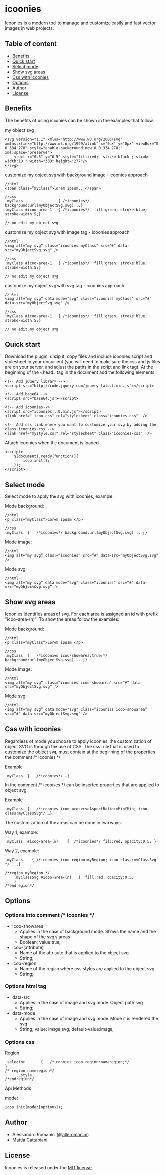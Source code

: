 # icoonies

Icoonies is a modern tool to manage and customize easily and fast vector images in web projects.

## Table of content

- [Benefits](#benefits)
- [Quick start](#quick-start)
- [Select mode](#select-mode)
- [Show svg areas](#show-svg-areas)
- [Css with icoonies](#css-with-icoonies)
- [Options](#options)
- [Author](#author)
- [License](#license)

## Benefits
The benefits of using icoonies can be shown in the examples that follow.

my object svg

	<svg version="1.1" xmlns="http://www.w3.org/2000/svg" xmlns:xlink="http://www.w3.org/1999/xlink" x="0px" y="0px" viewBox="0 0 334 278" style="enable-background:new 0 0 334 278;" xml:space="preserve">
		<rect x="0.5" y="0.5" style="fill:red;  stroke:black ; stroke-width:10;" width="333" height="277"/>
	</svg>
	
customize my object svg with background image - icoonies approach

	//html
	<span class=”myClass”>lorem ipsum.. </span>
	
	//css
	.myClass 				{ /*icoonies*/  background:url(myObjectSvg.svg) ..}
	.myClass #icoo-area-1 	{ /*icoonies*/  fill:green; stroke:blue; stroke-width:5;}
	
	// no edit my object svg
	
customize my object svg with image tag - icoonies approach

	//html
	<img alt=”my svg” class="icoonies myClass" src=”#” data-src="myObjectSvg.svg" />

	//css
	.myClass #icoo-area-1 	{ /*icoonies*/  fill:green; stroke:blue; stroke-width:5;}
	
	// no edit my object svg	

customize my object svg with svg tag - icoonies approach

	//html
	<img alt=”my svg” data-mode="svg" class="icoonies myClass" src=”#” data-src="myObjectSvg.svg" />

	//css
	.myClass #icoo-area-1 	{ /*icoonies*/  fill:green; stroke:blue; stroke-width:5;}
	
	// no edit my object svg

## Quick start

Download the plugin, unzip it, copy files and include icoonies script and stylesheet in your document (you will need to make sure the css and js files are on your server, and adjust the paths in the script and link tag). At the beginning of the &lt;head&gt; tag in the document add the following elements:   
	
	<!-- Add jQuery library -->
	<script src="http://code.jquery.com/jquery-latest.min.js"></script>
	
	<!-- Add base64 -->
	<script src="base64.js"></script>

	<!-- Add icoonies-->
	<script src="icoonies.1.0.min.js"></script>
	<link href=" icoo.css" rel="stylesheet" class="icoonies-css"  />
	
	<!-- Add css link where you want to customize your svg by adding the class icoonies-css -->
	<link href="mystyle.css" rel="stylesheet" class="icoonies-css"  />
	
Attach icoonies when the document is loaded

	<script>
		$(document).ready(function(){
			icoo.init();
		});
	</script>
	
## Select mode

Select mode to apply the svg with icoonies, example:

Mode background:
	
	//html
	<p class=”myClass”>Lorem ipusm </p> 
	
	//css
	.myClass  {   /*icoonies*/ background:url(myObjectSvg.svg) .. ;}  

Mode image:

	//html
	<img alt=”my svg” class=”icoonies” src=”#” data-src=”myObjectSvg.svg” />
	
Mode svg:

	//html
	<img alt=”my svg” data-mode="svg" class=”icoonies” src=”#” data-src=”myObjectSvg.svg” />
	
## Show svg areas

Icoonies identifies areas of svg. For each area is assigned an id with prefix "icoo-area-(n)". To show the areas follow the examples:

Mode background:
	
	//html
	<p class=”myClass”>Lorem ipusm </p> 
	
	//css
	.myClass  {   /*icoonies icoo-showarea:true;*/ background:url(myObjectSvg.svg) .. ;} 
	
Mode image:

	//html
	<img alt=”my svg” class=”icoonies icoo-showarea” src=”#” data-src=”myObjectSvg.svg” />
	
Mode svg:

	//html
	<img alt=”my svg” data-mode="svg" class=”icoonies icoo-showarea” src=”#” data-src=”myObjectSvg.svg” />
	
## Css with icoonies

Regardless of mode you choose to apply icoonies, the customization of object SVG is through the use of CSS.
The css rule that is used to customize the object svg, must contain at the beginning of the properties the comment /* icoonies */

Example
	
	.myClass  {   /*icoonies*/ …} 
	
In the comment /* icoonies */ can be inserted properties that are applied to object svg.	

Example

	.myClass  {   /*icoonies icoo-preserveAspectRatio:xMinYMin; icoo-class:myClassSvg*/ …}

The customization of the areas can be done in two ways:

Way 1, example:

	.myClass  #icoo-area-(n)    {  /*icoonies*/ fill:red; opacity:0.5; }

Way 2, example:

	.myClass    { /*icoonies icoo-region:myRegion; icoo-class:myClassSvg */ ...}
	
	/*region myRegion */
		.myClassSvg #icoo-area-(n)   {  fill:red; opacity:0.5;
		}
	/*endregion*/

## Options
	
### Options into comment /* icoonies */

- icoo-showarea 
	- Applies in the case of background mode. Shows the name and the shape of the svg's areas
	- Boolean; value:true;
- icoo-(attribute)
	- Name of the attribute that is applied to the object svg
	- String; 
- icoo-region
	- Name of the region where css styles are applied to the object svg
	- String;
	
### Options html tag

- data-src
	- Applies in the case of image and svg mode. Object path svg
    - String;
- data-mode
	- Applies in the case of image and svg mode. Mode it is rendered the svg
	- String; value: image,svg; default-value:image;

### Options css

Region

    .selector		{	/*icoonies icoo-region:nameregion;*/
	}
	/* region nameregion*/
		...style..
	/*endregion*/

Api Methods

mode:

	icoo.init(mode:[options]);
	
## Author

- Alessandro Romanini ([@alleromanini](https://twitter.com/alleromanini))
- Mattia Cattabiani

## License
Icoonies is released under the [MIT license](https://github.com/icoonies/icoonies/blob/master/LICENSE).
